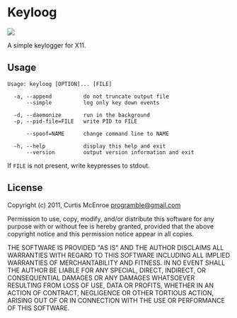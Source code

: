 # Keyloog

![](http://stillmaintained.com/programble/keyloog.png)

A simple keylogger for X11.

## Usage

    Usage: keyloog [OPTION]... [FILE]
    
      -a, --append          do not truncate output file
          --simple          log only key down events
    
      -d, --daemonize       run in the background
      -p, --pid-file=FILE   write PID to FILE
    
          --spoof=NAME      change command line to NAME
    
      -h, --help            display this help and exit
          --version         output version information and exit

If `FILE` is not present, write keypresses to stdout.

## License

Copyright (c) 2011, Curtis McEnroe <programble@gmail.com>

Permission to use, copy, modify, and/or distribute this software for any
purpose with or without fee is hereby granted, provided that the above
copyright notice and this permission notice appear in all copies.

THE SOFTWARE IS PROVIDED "AS IS" AND THE AUTHOR DISCLAIMS ALL WARRANTIES
WITH REGARD TO THIS SOFTWARE INCLUDING ALL IMPLIED WARRANTIES OF
MERCHANTABILITY AND FITNESS. IN NO EVENT SHALL THE AUTHOR BE LIABLE FOR
ANY SPECIAL, DIRECT, INDIRECT, OR CONSEQUENTIAL DAMAGES OR ANY DAMAGES
WHATSOEVER RESULTING FROM LOSS OF USE, DATA OR PROFITS, WHETHER IN AN
ACTION OF CONTRACT, NEGLIGENCE OR OTHER TORTIOUS ACTION, ARISING OUT OF
OR IN CONNECTION WITH THE USE OR PERFORMANCE OF THIS SOFTWARE.
